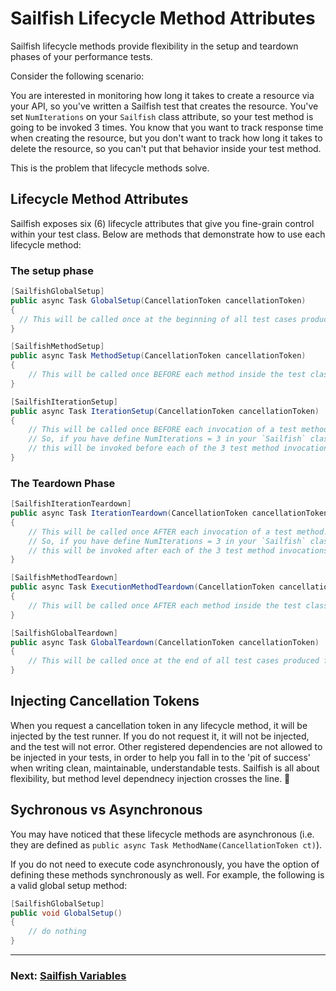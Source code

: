 # Sailfish Lifecycle Method Attributes

Sailfish lifecycle methods provide flexibility in the setup and teardown phases of your performance tests.

Consider the following scenario:

You are interested in monitoring how long it takes to create a resource via your API, so you've written a Sailfish test that creates the resource. You've set `NumIterations` on your `Sailfish` class attribute, so your test method is going to be invoked 3 times. You know that you want to track response time when creating the resource, but you don't want to track how long it takes to delete the resource, so you can't put that behavior inside your test method.

This is the problem that lifecycle methods solve.


## Lifecycle Method Attributes

Sailfish exposes six (6) lifecycle attributes that give you fine-grain control within your test class. Below are methods that demonstrate how to use each lifecycle method:

### The setup phase
```csharp
[SailfishGlobalSetup]
public async Task GlobalSetup(CancellationToken cancellationToken)
{
  // This will be called once at the beginning of all test cases produced from the test class
}
```

```csharp
[SailfishMethodSetup]
public async Task MethodSetup(CancellationToken cancellationToken)
{
    // This will be called once BEFORE each method inside the test class
}
```

```csharp
[SailfishIterationSetup]
public async Task IterationSetup(CancellationToken cancellationToken)
{
    // This will be called once BEFORE each invocation of a test method.
    // So, if you have define NumIterations = 3 in your `Sailfish` class attribute,
    // this will be invoked before each of the 3 test method invocations
}
```
### The Teardown Phase
```csharp
[SailfishIterationTeardown]
public async Task IterationTeardown(CancellationToken cancellationToken)
{
    // This will be called once AFTER each invocation of a test method.
    // So, if you have define NumIterations = 3 in your `Sailfish` class attribute,
    // this will be invoked after each of the 3 test method invocations
}
```
```csharp
[SailfishMethodTeardown]
public async Task ExecutionMethodTeardown(CancellationToken cancellationToken)
{
    // This will be called once AFTER each method inside the test class
}
```
```csharp
[SailfishGlobalTeardown]
public async Task GlobalTeardown(CancellationToken cancellationToken)
{
    // This will be called once at the end of all test cases produced from the test class
}
```

## Injecting Cancellation Tokens

When you request a cancellation token in any lifecycle method, it will be injected by the test runner. If you do not request it, it will not be injected, and the test will not error. Other registered dependencies are not allowed to be injected in your tests, in order to help you fall in to the 'pit of success' when writing clean, maintainable, understandable tests. Sailfish is all about flexibility, but method level dependnecy injection crosses the line. :pray:

## Sychronous vs Asynchronous

You may have noticed that these lifecycle methods are asynchronous (i.e. they are defined as `public async Task MethodName(CancellationToken ct)`).

If you do not need to execute code asynchronously, you have the option of defining these methods synchronously as well. For example, the following is a valid global setup method:


```csharp
[SailfishGlobalSetup]
public void GlobalSetup()
{
    // do nothing
}
```

---
### Next: [Sailfish Variables](../3/sailfish-variables.md)